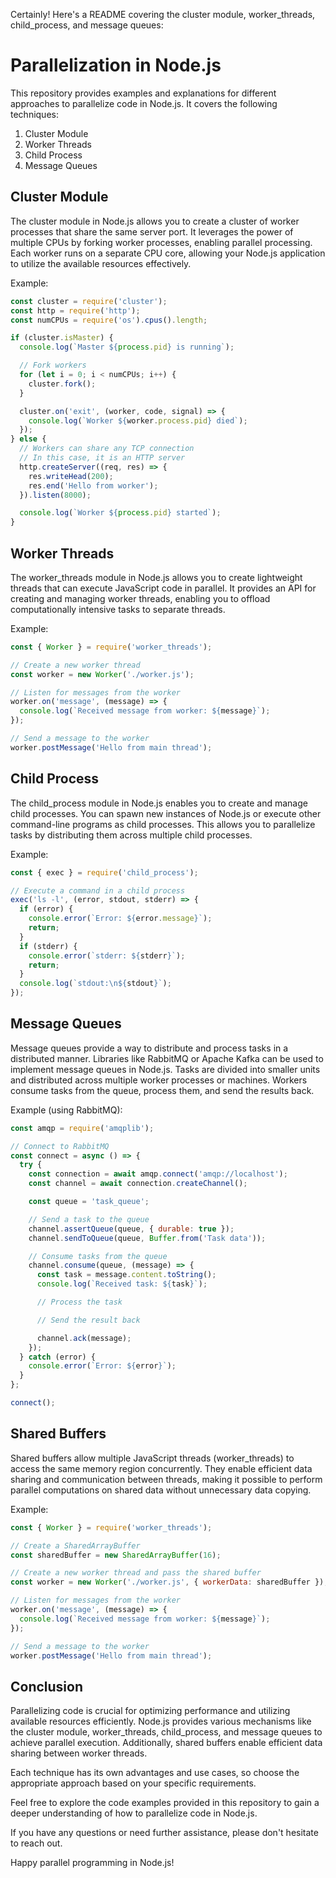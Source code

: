 Certainly! Here's a README covering the cluster module, worker_threads, child_process, and message queues:

# Parallelization in Node.js

This repository provides examples and explanations for different approaches to parallelize code in Node.js. It covers the following techniques:

1. Cluster Module
2. Worker Threads
3. Child Process
4. Message Queues

## Cluster Module

The cluster module in Node.js allows you to create a cluster of worker processes that share the same server port. It leverages the power of multiple CPUs by forking worker processes, enabling parallel processing. Each worker runs on a separate CPU core, allowing your Node.js application to utilize the available resources effectively.

Example:
```javascript
const cluster = require('cluster');
const http = require('http');
const numCPUs = require('os').cpus().length;

if (cluster.isMaster) {
  console.log(`Master ${process.pid} is running`);

  // Fork workers
  for (let i = 0; i < numCPUs; i++) {
    cluster.fork();
  }

  cluster.on('exit', (worker, code, signal) => {
    console.log(`Worker ${worker.process.pid} died`);
  });
} else {
  // Workers can share any TCP connection
  // In this case, it is an HTTP server
  http.createServer((req, res) => {
    res.writeHead(200);
    res.end('Hello from worker');
  }).listen(8000);

  console.log(`Worker ${process.pid} started`);
}
```

## Worker Threads

The worker_threads module in Node.js allows you to create lightweight threads that can execute JavaScript code in parallel. It provides an API for creating and managing worker threads, enabling you to offload computationally intensive tasks to separate threads.

Example:
```javascript
const { Worker } = require('worker_threads');

// Create a new worker thread
const worker = new Worker('./worker.js');

// Listen for messages from the worker
worker.on('message', (message) => {
  console.log(`Received message from worker: ${message}`);
});

// Send a message to the worker
worker.postMessage('Hello from main thread');
```

## Child Process

The child_process module in Node.js enables you to create and manage child processes. You can spawn new instances of Node.js or execute other command-line programs as child processes. This allows you to parallelize tasks by distributing them across multiple child processes.

Example:
```javascript
const { exec } = require('child_process');

// Execute a command in a child process
exec('ls -l', (error, stdout, stderr) => {
  if (error) {
    console.error(`Error: ${error.message}`);
    return;
  }
  if (stderr) {
    console.error(`stderr: ${stderr}`);
    return;
  }
  console.log(`stdout:\n${stdout}`);
});
```

## Message Queues

Message queues provide a way to distribute and process tasks in a distributed manner. Libraries like RabbitMQ or Apache Kafka can be used to implement message queues in Node.js. Tasks are divided into smaller units and distributed across multiple worker processes or machines. Workers consume tasks from the queue, process them, and send the results back.

Example (using RabbitMQ):
```javascript
const amqp = require('amqplib');

// Connect to RabbitMQ
const connect = async () => {
  try {
    const connection = await amqp.connect('amqp://localhost');
    const channel = await connection.createChannel();

    const queue = 'task_queue';

    // Send a task to the queue
    channel.assertQueue(queue, { durable: true });
    channel.sendToQueue(queue, Buffer.from('Task data'));

    // Consume tasks from the queue
    channel.consume(queue, (message) => {
      const task = message.content.toString();
      console.log(`Received task: ${task}`);

      // Process the task

      // Send the result back

      channel.ack(message);
    });
  } catch (error) {
    console.error(`Error: ${error}`);
  }
};

connect();
```

## Shared Buffers

Shared buffers allow multiple JavaScript threads (worker_threads) to access the same memory region concurrently. They enable efficient data sharing and communication between threads, making it possible to perform parallel computations on shared data without unnecessary data copying.

Example:
```javascript
const { Worker } = require('worker_threads');

// Create a SharedArrayBuffer
const sharedBuffer = new SharedArrayBuffer(16);

// Create a new worker thread and pass the shared buffer
const worker = new Worker('./worker.js', { workerData: sharedBuffer });

// Listen for messages from the worker
worker.on('message', (message) => {
  console.log(`Received message from worker: ${message}`);
});

// Send a message to the worker
worker.postMessage('Hello from main thread');
```

## Conclusion

Parallelizing code is crucial for optimizing performance and utilizing available resources efficiently. Node.js provides various mechanisms like the cluster module, worker_threads, child_process, and message queues to achieve parallel execution. Additionally, shared buffers enable efficient data sharing between worker threads.

Each technique has its own advantages and use cases, so choose the appropriate approach based on your specific requirements.

Feel free to explore the code examples provided in this repository to gain a deeper understanding of how to parallelize code in Node.js.

If you have any questions or need further assistance, please don't hesitate to reach out.

Happy parallel programming in Node.js!





